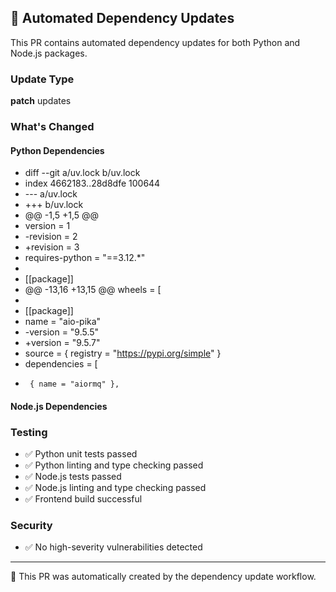 ## 🔄 Automated Dependency Updates

This PR contains automated dependency updates for both Python and Node.js packages.

### Update Type
**patch** updates

### What's Changed

#### Python Dependencies
- diff --git a/uv.lock b/uv.lock
- index 4662183..28d8dfe 100644
- --- a/uv.lock
- +++ b/uv.lock
- @@ -1,5 +1,5 @@
-  version = 1
- -revision = 2
- +revision = 3
-  requires-python = "==3.12.*"
-  
-  [[package]]
- @@ -13,16 +13,15 @@ wheels = [
-  
-  [[package]]
-  name = "aio-pika"
- -version = "9.5.5"
- +version = "9.5.7"
-  source = { registry = "https://pypi.org/simple" }
-  dependencies = [
-      { name = "aiormq" },

#### Node.js Dependencies


### Testing
- ✅ Python unit tests passed
- ✅ Python linting and type checking passed
- ✅ Node.js tests passed
- ✅ Node.js linting and type checking passed
- ✅ Frontend build successful

### Security
- ✅ No high-severity vulnerabilities detected

---

🤖 This PR was automatically created by the dependency update workflow.
